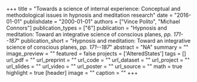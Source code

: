 +++
title = "Towards a science of internal experience:  Conceptual and methodological issues in hypnosis and meditation research"
date = "2016-01-01"
publishdate = "2000-01-01"
authors = ["Vince Polito", "Michael Connors"]
publication_types = ["6"]
publication = "Hypnosis and meditation:  Toward an integrative science of conscious planes, _pp. 171--187_"
publication_short = "Hypnosis and meditation:  Toward an integrative science of conscious planes, _pp. 171--187_"
abstract = "NA"
summary = ""
image_preview = ""
featured = false
projects = ['AlteredStates']
tags = []
url_pdf = ""
url_preprint = ""
url_code = ""
url_dataset = ""
url_project = ""
url_slides = ""
url_video = ""
url_poster = ""
url_source = ""
math = true
highlight = true
[header]
image = ""
caption = ""
+++
